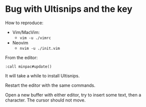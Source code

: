 # Bug with Ultisnips and the <tab> key

How to reproduce:

- Vim/MacVim:
  - `vim -u ./vimrc`
- Neovim
  - `nvim -u ./init.vim`

From the editor:
```
:call minpac#update()
```
It will take a while to install Ultisnips.

Restart the editor with the same commands.

Open a new buffer with either editor, try to insert some text, then a <tab> character. The cursor should not move.
